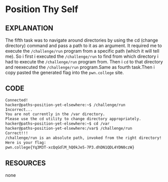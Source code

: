 # Position Thy Self 
## EXPLANATION 
The fifth task was to navigate around directories by using the cd (change directory) command and pass a path to it as an argument.
It required me to execute the `/challenge/run` program from a specific path (which it will tell me).
So i first i executed the `/challenge/run` to find from which directory i had to execute the `/challenge/run` program from.
Then i `cd` to that directory and reexecuted the `/challenge/run` program.Same as fourth task.Then i copy pasted the generated flag into the `pwn.college` site.
## CODE 
```bash
Connected!
hacker@paths~position-yet-elsewhere:~$ /challenge/run
Incorrect...
You are not currently in the /var directory.
Please use the cd utility to change directory appropriately.
hacker@paths~position-yet-elsewhere:~$ cd /var
hacker@paths~position-yet-elsewhere:/var$ /challenge/run
Correct!!!
/challenge/run is an absolute path, invoked from the right directory!
Here is your flag:
pwn.college{Yq3M3T-xcQqGdlM_hQ0kJe5-7P3.dhDN1QDL4YDN0czW}
```
## RESOURCES 
none 
